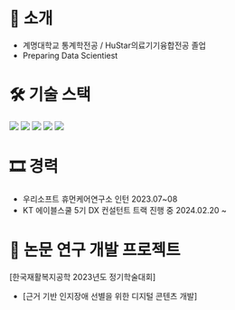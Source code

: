 # 📌 소개
- 계명대학교 통계학전공 / HuStar의료기기융합전공 졸업
- Preparing Data Scientiest


# 🛠 기술 스택
<img src="https://img.shields.io/badge/python-3776AB?style=for-the-badge&logo=python&logoColor=white"> <img src="https://img.shields.io/badge/Pytorch-EE4C2C?style=for-the-badge&logo=Pytorch&logoColor=white">   <img src="https://img.shields.io/badge/SQLite-003B57?style=for-the-badge&logo=SQLite&logoColor=white">  <img src="https://img.shields.io/badge/Spss-0A9EDC?style=for-the-badge&logo=Spss&logoColor=white"> <img src="https://img.shields.io/badge/SAS-8CAAE6?style=for-the-badge&logo=SAS&logoColor=white"> 


# 🎞 경력
- 우리소프트 휴먼케어연구소 인턴 2023.07~08
- KT 에이블스쿨 5기 DX 컨설턴트 트랙 진행 중 2024.02.20 ~


# 📜 논문 연구 개발 프로젝트
[한국재활복지공학 2023년도 정기학술대회]
- [근거 기반 인지장애 선별을 위한 디지털 콘텐츠 개발]





  
